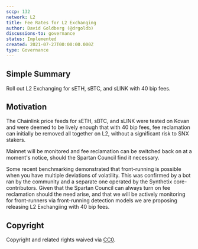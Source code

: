 ```yaml
---
sccp: 132
network: L2
title: Fee Rates for L2 Exchanging
author: David Goldberg (@drgoldb)
discussions-to: governance
status: Implemented
created: 2021-07-27T00:00:00.000Z
type: Governance
---
```


## Simple Summary

<!--"If you can't explain it simply, you don't understand it well enough." Provide a simplified and layman-accessible explanation of the SCCP.-->

Roll out L2 Exchanging for sETH, sBTC, and sLINK with 40 bip fees.

## Motivation

<!--The motivation is critical for SCCPs that want to update variables within Synthetix. It should clearly explain why the existing variable is not incentive aligned. SCCP submissions without sufficient motivation may be rejected outright.-->

The Chainlink price feeds for sETH, sBTC, and sLINK were tested on Kovan and were deemed to be lively enough that with 40 bip fees, fee reclamation can initially be removed all together on L2, without a significant risk to SNX stakers.

Mainnet will be monitored and fee reclamation can be switched back on at a moment's notice, should the Spartan Council find it necessary.

Some recent benchmarking demonstrated that front-running is possible when you have multiple deviations of volatility. This was confirmed by a bot ran by the community and a separate one operated by the Synthetix core-contributors. Given that the Spartan Council can always turn on fee reclamation should the need arise, and that we will be actively monitoring for front-runners via front-running detection models we are proposing releasing L2 Exchangiing with 40 bip fees.

## Copyright

Copyright and related rights waived via [CC0](https://creativecommons.org/publicdomain/zero/1.0/).
